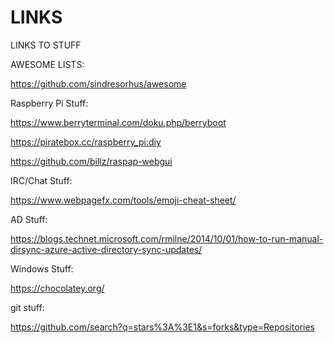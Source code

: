 # LINKS
LINKS TO STUFF


AWESOME LISTS:

https://github.com/sindresorhus/awesome





Raspberry Pi Stuff:

https://www.berryterminal.com/doku.php/berryboot

https://piratebox.cc/raspberry_pi:diy

https://github.com/billz/raspap-webgui


IRC/Chat Stuff:

https://www.webpagefx.com/tools/emoji-cheat-sheet/

AD Stuff:

https://blogs.technet.microsoft.com/rmilne/2014/10/01/how-to-run-manual-dirsync-azure-active-directory-sync-updates/


Windows Stuff:

https://chocolatey.org/


git stuff:

https://github.com/search?q=stars%3A%3E1&s=forks&type=Repositories

